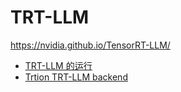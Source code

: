 # TRT-LLM 

https://nvidia.github.io/TensorRT-LLM/


- [TRT-LLM 的运行](./run_trt_llm.md)
- [Trtion TRT-LLM backend](./triton_trt_llm_backend.md)